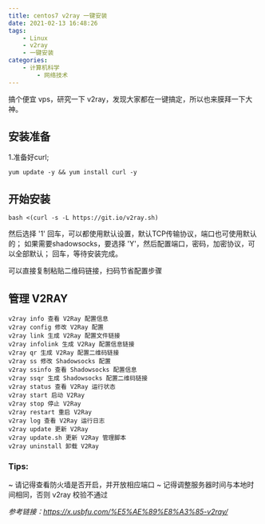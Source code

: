 ```yaml
---
title: centos7 v2ray 一键安装
date: 2021-02-13 16:48:26
tags: 
    - Linux
    - v2ray
    - 一键安装
categories:
    - 计算机科学
        - 网络技术
---
```


搞个便宜 vps，研究一下 v2ray，发现大家都在一键搞定，所以也来膜拜一下大神。
<!--more-->
## 安装准备
1.准备好curl;

    yum update -y && yum install curl -y

## 开始安装
    bash <(curl -s -L https://git.io/v2ray.sh)

然后选择 '1' 回车，可以都使用默认设置，默认TCP传输协议，端口也可使用默认的；
如果需要shadowsocks，要选择 'Y'，然后配置端口，密码，加密协议，可以全部默认；
回车，等待安装完成。

可以直接复制粘贴二维码链接，扫码节省配置步骤

## 管理 V2RAY
    v2ray info 查看 V2Ray 配置信息
    v2ray config 修改 V2Ray 配置
    v2ray link 生成 V2Ray 配置文件链接
    v2ray infolink 生成 V2Ray 配置信息链接
    v2ray qr 生成 V2Ray 配置二维码链接
    v2ray ss 修改 Shadowsocks 配置
    v2ray ssinfo 查看 Shadowsocks 配置信息
    v2ray ssqr 生成 Shadowsocks 配置二维码链接
    v2ray status 查看 V2Ray 运行状态
    v2ray start 启动 V2Ray
    v2ray stop 停止 V2Ray
    v2ray restart 重启 V2Ray
    v2ray log 查看 V2Ray 运行日志
    v2ray update 更新 V2Ray
    v2ray update.sh 更新 V2Ray 管理脚本
    v2ray uninstall 卸载 V2Ray

### Tips: 
~ 请记得查看防火墙是否开启，并开放相应端口
~ 记得调整服务器时间与本地时间相同，否则 v2ray 校验不通过

*参考链接：https://x.usbfu.com/%E5%AE%89%E8%A3%85-v2ray/*


